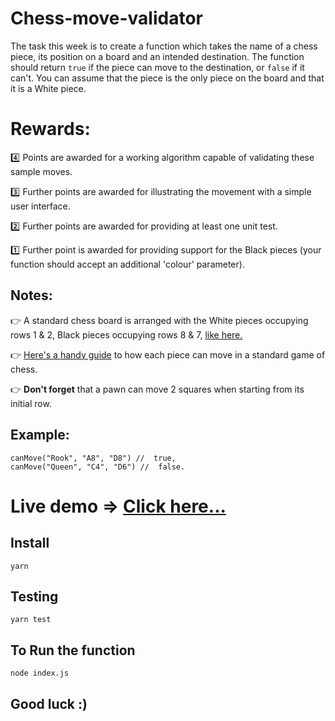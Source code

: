 # Chess-move-validator

The task this week is to create a function which takes the name of a chess piece, its position on a board and an intended destination. The function should return `true` if the piece can move to the destination, or ` false ` if it can't. You can assume that the piece is the only piece on the board and that it is a White piece.
    
# Rewards:
:four:  Points are awarded for a working algorithm capable of validating these sample moves.

:three:  Further points are awarded for illustrating the movement with a simple user interface.

:two:  Further points are awarded for providing at least one unit test.

:one:  Further point is awarded for providing support for the Black pieces (your function should accept an additional 'colour' parameter).

## Notes:
:point_right:  A standard chess board is arranged with the White pieces occupying rows 1 & 2, Black pieces occupying rows 8 & 7, [like here.](https://www.chessset.com/assets/images/No%206-4.jpg)

:point_right:  [Here's a handy guide](https://elzr.com/blag/img/2018/chess-pieces/chess-moves.png) to how each piece can move in a standard game of chess.

:point_right:  **Don't forget** that a pawn can move 2 squares when starting from its initial row.

## Example:
```
canMove("Rook", "A8", "D8") //  true,
canMove("Queen", "C4", "D6") //  false.
```
# Live demo => [Click here...](https://chess-move-validate.netlify.app/)
## Install 
```
yarn
```

## Testing
```
yarn test
```

## To Run the function
```
node index.js
```

## Good luck :)
